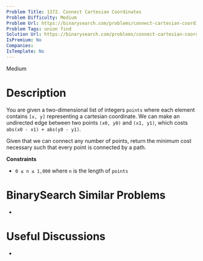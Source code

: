 ```yaml
---
Problem Title: 1372. Connect Cartesian Coordinates
Problem Difficulty: Medium
Problem Url: https://binarysearch.com/problems/connect-cartesian-coordinates/
Problem Tags: union find
Solution Url: https://binarysearch.com/problems/connect-cartesian-coordinates/solutions/
IsPremium: No
Companies: 
IsTemplate: No
---
```


<span style="color: ;">Medium</span>

# Description

You are given a two-dimensional list of integers `points` where each element contains `[x, y]` representing a cartesian coordinate. We can make an undirected edge between two points `(x0, y0)` and `(x1, y1)`, which costs `abs(x0 - x1) + abs(y0 - y1)`.

Given that we can connect any number of points, return the minimum cost necessary such that every point is connected by a path.

**Constraints**
- `0 ≤ n ≤ 1,000` where `n` is the length of `points`

# BinarySearch Similar Problems

- []()

# Useful Discussions

- []()
